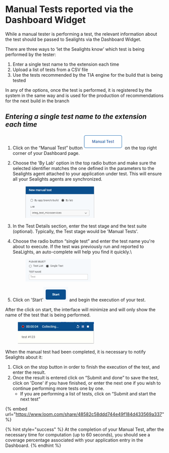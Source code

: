 # Manual Tests reported via the Dashboard Widget

While a manual tester is performing a test, the relevant information about the test should be passed to Sealights via the Dashboard Widget.

There are three ways to ‘let the Sealights know’ which test is being performed by the tester:

1. Enter a single test name to the extension each time
2. Upload a list of tests from a CSV file
3. Use the tests recommended by the TIA engine for the build that is being tested

In any of the options, once the test is performed, it is registered by the system in the same way and is used for the production of recommendations for the next build in the branch

## _**Entering a single test name to the extension each time**_

1. Click on the “Manual Test” button<img src="../../../../.gitbook/assets/image (2).png" alt="" data-size="line"> on the top right corner of your Dashboard page.&#x20;
2.  Choose the 'By Lab' option in the top radio button and make sure the selected identifier matches the one defined in the parameters to the Sealights agent attached to your application under test. This will ensure all your Sealights agents are synchronized.



    <figure><img src="../../../../.gitbook/assets/image (12).png" alt="" width="218"><figcaption></figcaption></figure>
3. In the Test Details section, enter the test stage and the test suite (optional). Typically, the Test stage would be 'Manual Tests'.
4.  Choose the radio button “single test” and enter the test name you're about to execute. If the test was previously run and reported to SeaLights, an auto-complete will help you find it quickly.\


    <figure><img src="../../../../.gitbook/assets/image (17).png" alt="" width="207"><figcaption></figcaption></figure>
5. Click on 'Start'<img src="../../../../.gitbook/assets/image (1) (1).png" alt="" data-size="line"> and begin the execution of your test.

After the click on start, the interface will minimize and will only show the name of the test that is being performed.

<figure><img src="../../../../.gitbook/assets/image (3).png" alt="" width="241"><figcaption></figcaption></figure>

When the manual test had been completed, it is necessary to notify Sealights about it:

1. Click on the stop button in order to finish the execution of the test, and enter the result.
2. Once the result is entered click on “Submit and done” to save the test, click on 'Done' if you have finished, or enter the next one if you wish to continue performing more tests one by one.
   * If you are performing a list of tests, click on “Submit and start the next test”

{% embed url="https://www.loom.com/share/48582c58ddd744e49f184d433569a337" %}

{% hint style="success" %}
At the completion of your Manual Test, after the necessary time for computation (up to 60 seconds), you should see a coverage percentage associated with your application entry in the Dashboard.
{% endhint %}
